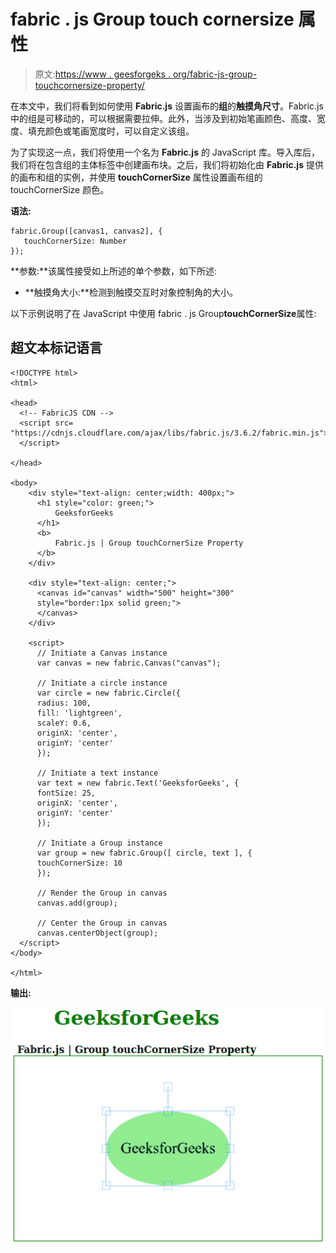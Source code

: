 # fabric . js Group touch cornersize 属性

> 原文:[https://www . geesforgeks . org/fabric-js-group-touchcornersize-property/](https://www.geeksforgeeks.org/fabric-js-group-touchcornersize-property/)

在本文中，我们将看到如何使用 **Fabric.js** 设置画布的**组**的**触摸角尺寸**。Fabric.js 中的组是可移动的，可以根据需要拉伸。此外，当涉及到初始笔画颜色、高度、宽度、填充颜色或笔画宽度时，可以自定义该组。

为了实现这一点，我们将使用一个名为 **Fabric.js** 的 JavaScript 库。导入库后，我们将在包含组的主体标签中创建画布块。之后，我们将初始化由 **Fabric.js** 提供的画布和组的实例，并使用 **touchCornerSize** 属性设置画布组的 touchCornerSize 颜色。

**语法:**

```
fabric.Group([canvas1, canvas2], {
   touchCornerSize: Number
});
```

**参数:**该属性接受如上所述的单个参数，如下所述:

*   **触摸角大小:**检测到触摸交互时对象控制角的大小。

以下示例说明了在 JavaScript 中使用 fabric . js Group**touchCornerSize**属性:

## 超文本标记语言

```
<!DOCTYPE html>
<html>

<head>
  <!-- FabricJS CDN -->
  <script src=
"https://cdnjs.cloudflare.com/ajax/libs/fabric.js/3.6.2/fabric.min.js">
  </script>

</head>

<body>
    <div style="text-align: center;width: 400px;">
      <h1 style="color: green;">
          GeeksforGeeks
      </h1>
      <b>
          Fabric.js | Group touchCornerSize Property
      </b>
    </div>

    <div style="text-align: center;">
      <canvas id="canvas" width="500" height="300"
      style="border:1px solid green;">
      </canvas>
    </div>

    <script>
      // Initiate a Canvas instance
      var canvas = new fabric.Canvas("canvas");

      // Initiate a circle instance
      var circle = new fabric.Circle({
      radius: 100,
      fill: 'lightgreen',
      scaleY: 0.6,
      originX: 'center',
      originY: 'center'
      });

      // Initiate a text instance
      var text = new fabric.Text('GeeksforGeeks', {
      fontSize: 25,
      originX: 'center',
      originY: 'center'
      });

      // Initiate a Group instance
      var group = new fabric.Group([ circle, text ], {
      touchCornerSize: 10
      });

      // Render the Group in canvas
      canvas.add(group);

      // Center the Group in canvas
      canvas.centerObject(group);
  </script>
</body>

</html>
```

**输出:**

![](img/557fc988fce3fc9230da5d1d62d4a42e.png)